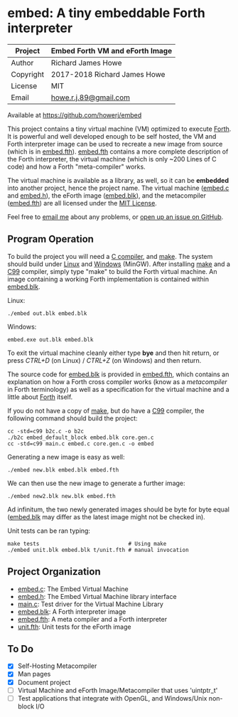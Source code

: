 # embed: A tiny embeddable Forth interpreter

| Project   | Embed Forth VM and eForth Image |
| --------- | ------------------------------- |
| Author    | Richard James Howe              |
| Copyright | 2017-2018 Richard James Howe    |
| License   | MIT                             |
| Email     | howe.r.j.89@gmail.com           |

Available at <https://github.com/howerj/embed>

This project contains a tiny virtual machine (VM) optimized to execute 
[Forth][]. It is powerful and well developed enough to be self hosted, 
the VM and Forth interpreter image can be used to recreate a new image from
source (which is in [embed.fth][]). [embed.fth][] contains a more complete
description of the Forth interpreter, the virtual machine (which is only ~200
Lines of C code) and how a Forth "meta-compiler" works.

The virtual machine is available as a library, as well, so it can be
**embedded** into another project, hence the project name. The virtual machine
([embed.c][] and [embed.h][]), the eForth image ([embed.blk][]), 
and the metacompiler ([embed.fth][]) are all licensed under the [MIT License][].

Feel free to [email me][] about any problems, or [open up an issue on GitHub][].

## Program Operation

To build the project you will need a [C compiler][], and [make][]. The
system should build under [Linux][] and [Windows][] (MinGW). After installing
[make][] and a [C99][] compiler, simply type "make" to build the
Forth virtual machine. An image containing a working Forth
implementation is contained within [embed.blk][].

Linux:

	./embed out.blk embed.blk

Windows:

	embed.exe out.blk embed.blk

To exit the virtual machine cleanly either type **bye** and then hit
return, or press *CTRL+D* (on Linux) / *CTRL+Z* (on Windows) and then return.

The source code for [embed.blk][] is provided in [embed.fth][], which contains
an explanation on how a Forth cross compiler works (know as a *metacompiler* in
Forth terminology) as well as a specification for the virtual machine and a
little about [Forth][] itself.

If you do not have a copy of [make][], but do have a [C99][] compiler, the
following command should build the project:

	cc -std=c99 b2c.c -o b2c
	./b2c embed_default_block embed.blk core.gen.c
	cc -std=c99 main.c embed.c core.gen.c -o embed

Generating a new image is easy as well:

	./embed new.blk embed.blk embed.fth

We can then use the new image to generate a further image:

	./embed new2.blk new.blk embed.fth

Ad infinitum, the two newly generated images should be byte for byte equal
([embed.blk][] may differ as the latest image might not be checked in).

Unit tests can be ran typing:

	make tests                            # Using make
	./embed unit.blk embed.blk t/unit.fth # manual invocation

## Project Organization

* [embed.c][]: The Embed Virtual Machine
* [embed.h][]: The Embed Virtual Machine library interface
* [main.c][]: Test driver for the Virtual Machine Library
* [embed.blk][]: A Forth interpreter image
* [embed.fth][]: A meta compiler and a Forth interpreter
* [unit.fth][]: Unit tests for the eForth image

## To Do

* [x] Self-Hosting Metacompiler
* [x] Man pages
* [x] Document project
* [ ] Virtual Machine and eForth Image/Metacompiler that uses 'uintptr\_t'
* [ ] Test applications that integrate with OpenGL, and Windows/Unix non-block I/O 

[MIT License]: LICENSE
[embed.c]: embed.c
[main.c]: main.c
[embed.h]: embed.h
[embed.blk]: embed.blk
[unit.fth]: t/unit.fth
[embed.fth]: embed.fth
[C compiler]: https://gcc.gnu.org/
[make]: https://www.gnu.org/software/make/
[Windows]: https://en.wikipedia.org/wiki/Microsoft_Windows
[Linux]: https://en.wikipedia.org/wiki/Linux
[C99]: https://en.wikipedia.org/wiki/C99
[forth]: https://en.wikipedia.org/wiki/Forth_(programming_language)
[open up an issue on GitHub]: https://github.com/howerj/embed/issues
[email me]: mailto:howe.r.j.89@gmail.com
